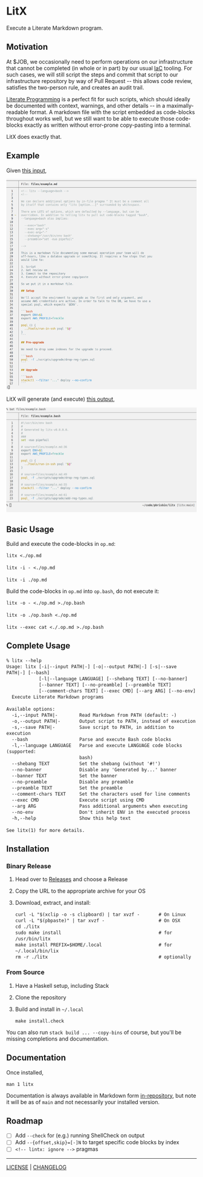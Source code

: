# LitX

Execute a Literate Markdown program.

## Motivation

At $JOB, we occasionally need to perform operations on our infrastructure that
cannot be completed (in whole or in part) by our usual [IaC][] tooling. For such
cases, we will still script the steps and commit that script to our
infrastructure repository by way of Pull Request -- this allows code review,
satisfies the two-person rule, and creates an audit trail.

[iac]: https://en.wikipedia.org/wiki/Infrastructure_as_code

[Literate Programming][literate] is a perfect fit for such scripts, which should
ideally be documented with context, warnings, and other details -- in a
maximally-readable format. A markdown file with the script embedded as
code-blocks throughout works well, but we still want to be able to execute those
code-blocks exactly as written without error-prone copy-pasting into a terminal.

[literate]: https://en.wikipedia.org/wiki/Literate_programming

LitX does exactly that.

## Example

Given [this input][input],

[input]: ./files/example.md

![](./files/example-md.png)

LitX will generate (and execute) [this output][output],

[output]: ./files/example.bash

![](./files/example-bash.png)

## Basic Usage

Build and execute the code-blocks in `op.md`:

```console
litx <./op.md

litx -i - <./op.md

litx -i ./op.md
```

Build the code-blocks in `op.md` into `op.bash`, do not execute it:

```console
litx -o - <./op.md >./op.bash

litx -o ./op.bash <./op.md

litx --exec cat <./.op.md >./op.bash
```

## Complete Usage

```console
% litx --help
Usage: litx [-i|--input PATH|-] [-o|--output PATH|-] [-s|--save PATH|-] [--bash]
            [-l|--language LANGUAGE] [--shebang TEXT] [--no-banner] 
            [--banner TEXT] [--no-preamble] [--preamble TEXT] 
            [--comment-chars TEXT] [--exec CMD] [--arg ARG] [--no-env]
  Execute Literate Markdown programs

Available options:
  -i,--input PATH|-        Read Markdown from PATH (default: -)
  -o,--output PATH|-       Output script to PATH, instead of execution
  -s,--save PATH|-         Save script to PATH, in addition to execution
  --bash                   Parse and execute Bash code blocks
  -l,--language LANGUAGE   Parse and execute LANGUAGE code blocks (supported:
                           bash)
  --shebang TEXT           Set the shebang (without '#!')
  --no-banner              Disable any 'Generated by...' banner
  --banner TEXT            Set the banner
  --no-preamble            Disable any preamble
  --preamble TEXT          Set the preamble
  --comment-chars TEXT     Set the characters used for line comments
  --exec CMD               Execute script using CMD
  --arg ARG                Pass additional arguments when executing
  --no-env                 Don't inherit ENV in the executed process
  -h,--help                Show this help text

See litx(1) for more details.
```

## Installation

### Binary Release

1. Head over to [Releases](/releases) and choose a Release
1. Copy the URL to the appropriate archive for your OS
1. Download, extract, and install:

   ```console
   curl -L "$(xclip -o -s clipboard) | tar xvzf -       # On Linux
   curl -L "$(pbpaste)" | tar xvzf -                    # On OSX
   cd ./litx
   sudo make install                                    # for /usr/bin/litx
   make install PREFIX=$HOME/.local                     # for ~/.local/bin/lix
   rm -r ./litx                                         # optionally
   ```

### From Source

1. Have a Haskell setup, including Stack
1. Clone the repository
1. Build and install in `~/.local`

   ```console
   make install.check
   ```

You can also run `stack build ... --copy-bins` of course, but you'll be missing
completions and documentation.

## Documentation

Once installed,

```
man 1 litx
```

Documentation is always available in Markdown form [in-repository](./doc/), but
note it will be as of `main` and not necessarily your installed version.

## Roadmap

- [ ] Add `--check` for (e.g.) running ShellCheck on output
- [ ] Add `--{offset,skip}=[-]N` to target specific code blocks by index
- [ ] `<!-- lintx: ignore -->` pragmas

---

[LICENSE](./LICENSE) | [CHANGELOG](./CHANGELOG.md)

